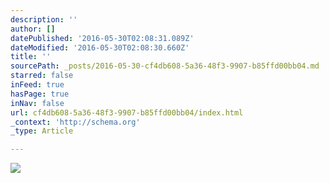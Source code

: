 ```yaml
---
description: ''
author: []
datePublished: '2016-05-30T02:08:31.089Z'
dateModified: '2016-05-30T02:08:30.660Z'
title: ''
sourcePath: _posts/2016-05-30-cf4db608-5a36-48f3-9907-b85ffd00bb04.md
starred: false
inFeed: true
hasPage: true
inNav: false
url: cf4db608-5a36-48f3-9907-b85ffd00bb04/index.html
_context: 'http://schema.org'
_type: Article

---
```

![](https://the-grid-user-content.s3-us-west-2.amazonaws.com/ad8ad7c6-af49-4085-bb63-1377a2391c8b.jpg)